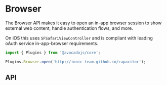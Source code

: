 # Browser

The Browser API makes it easy to open an in-app browser session to show external web content,
handle authentication flows, and more.

On iOS this uses `SFSafariViewController` and is compliant with leading oAuth service in-app-browser requirements.

```typescript
import { Plugins } from '@avocadojs/core';

Plugins.Browser.open('http://ionic-team.github.io/capacitor');
```

## API

<plugin-api name="browser"></plugin-api>